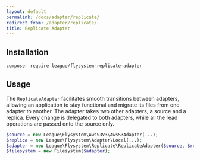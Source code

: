 ```yaml
---
layout: default
permalink: /docs/adapter/replicate/
redirect_from: /adapter/replicate/
title: Replicate Adapter
---
```


## Installation

```bash
composer require league/flysystem-replicate-adapter
```

## Usage

The `ReplicateAdapter` facilitates smooth transitions between adapters, allowing an application to stay functional and migrate its files from one adapter to another. The adapter takes two other adapters, a source and a replica. Every change is delegated to both adapters, while all the read operations are passed onto the source only.

```php
$source = new League\Flysystem\AwsS3V3\AwsS3Adapter(...);
$replica = new League\Flysystem\Adapter\Local(...);
$adapter = new League\Flysystem\Replicate\ReplicateAdapter($source, $replica);
$filesystem = new Filesystem($adapter);
```
